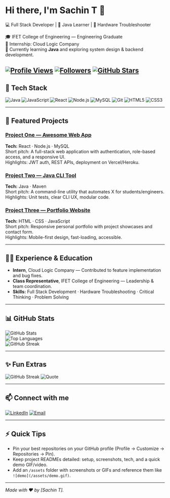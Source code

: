 <!-- PROFILE README.md for YOUR_GITHUB_USERNAME -->

# Hi there, I'm Sachin T 👋
💻 Full Stack Developer | 🚀 Java Learner | 🔧 Hardware Troubleshooter

🎓 IFET College of Engineering — Engineering Graduate  
💼 Internship: Cloud Logic Company  
🌱 Currently learning **Java** and exploring system design & backend development.

[![Profile Views](https://komarev.com/ghpvc/?username=sachin1ab&color=blue)](https://github.com/sachin1ab)
[![Followers](https://img.shields.io/github/followers/sachin1ab?style=social)](https://github.com/sachin1ab?tab=followers)
[![GitHub Stars](https://img.shields.io/github/stars/sachin1ab?style=social)](https://github.com/sachin1ab?tab=stars)
---

## 🧰 Tech Stack
![Java](https://img.shields.io/badge/Java-ED8B00?style=for-the-badge&logo=openjdk&logoColor=white)
![JavaScript](https://img.shields.io/badge/JavaScript-F7DF1E?style=for-the-badge&logo=javascript&logoColor=black)
![React](https://img.shields.io/badge/React-20232A?style=for-the-badge&logo=react&logoColor=61DAFB)
![Node.js](https://img.shields.io/badge/Node.js-339933?style=for-the-badge&logo=node-dot-js&logoColor=white)
![MySQL](https://img.shields.io/badge/MySQL-4479A1?style=for-the-badge&logo=mysql&logoColor=white)
![Git](https://img.shields.io/badge/Git-F05032?style=for-the-badge&logo=git&logoColor=white)
![HTML5](https://img.shields.io/badge/HTML5-E34F26?style=for-the-badge&logo=html5&logoColor=white)
![CSS3](https://img.shields.io/badge/CSS3-1572B6?style=for-the-badge&logo=css3&logoColor=white)

---

## 🚀 Featured Projects
### [Project One — Awesome Web App](https://github.com/YOUR_GITHUB_USERNAME/project-one)
**Tech:** React · Node.js · MySQL  
Short pitch: A full-stack web application with authentication, role-based access, and a responsive UI.  
Highlights: JWT auth, REST APIs, deployment on Vercel/Heroku.

### [Project Two — Java CLI Tool](https://github.com/YOUR_GITHUB_USERNAME/project-two)
**Tech:** Java · Maven  
Short pitch: A command-line utility that automates X for students/engineers.  
Highlights: Unit tests, clear CLI UX, modular code.

### [Project Three — Portfolio Website](https://github.com/YOUR_GITHUB_USERNAME/portfolio)
**Tech:** HTML · CSS · JavaScript  
Short pitch: Responsive personal portfolio with project showcases and contact form.  
Highlights: Mobile-first design, fast-loading, accessible.

---

## 🧑‍🎓 Experience & Education
- **Intern**, Cloud Logic Company — Contributed to feature implementation and bug fixes.  
- **Class Representative**, IFET College of Engineering — Leadership & team coordination.  
- **Skills:** Full Stack Development · Hardware Troubleshooting · Critical Thinking · Problem Solving

---

## 📊 GitHub Stats
![GitHub Stats](https://github-readme-stats.vercel.app/api?username=sachin1ab&show_icons=true&theme=tokyonight&count_private=true)  
![Top Languages](https://github-readme-stats.vercel.app/api/top-langs/?username=sachin1ab&layout=compact&theme=tokyonight)  
![GitHub Streak](https://streak-stats.demolab.com?user=sachin1ab&theme=tokyonight&hide_border=true)  

---

## ✨ Fun Extras
![GitHub Streak](https://streak-stats.demolab.com?user=YOUR_GITHUB_USERNAME&theme=tokyonight&hide_border=true)
![Quote](https://quotes-github-readme.vercel.app/api?type=horizontal&theme=radical)

---

## 📫 Connect with me
[![LinkedIn](https://img.shields.io/badge/LinkedIn-blue?style=for-the-badge&logo=linkedin)](www.linkedin.com/in/sachinthara)
[![Email](https://img.shields.io/badge/Email-D14836?style=for-the-badge&logo=gmail&logoColor=white)](mailto:sachinthara30@gmail.com)

---

## ⚡ Quick Tips
- Pin your best repositories on your GitHub profile (Profile → Customize → Repositories → Pin).  
- Keep project READMEs detailed: setup, screenshots, tech, and a quick demo GIF/video.  
- Add an `/assets` folder with screenshots or GIFs and reference them like `![demo](/assets/demo.gif)`.

---

*Made with ❤️ by [Sachin T].*
